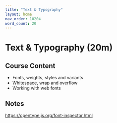```yaml
---
title: "Text & Typography"
layout: home
nav_order: 10204
word_count: 20
---
```

# Text & Typography (20m)

## Course Content

- Fonts, weights, styles and variants
- Whitespace, wrap and overflow
- Working with web fonts

## Notes

https://opentype.js.org/font-inspector.html





